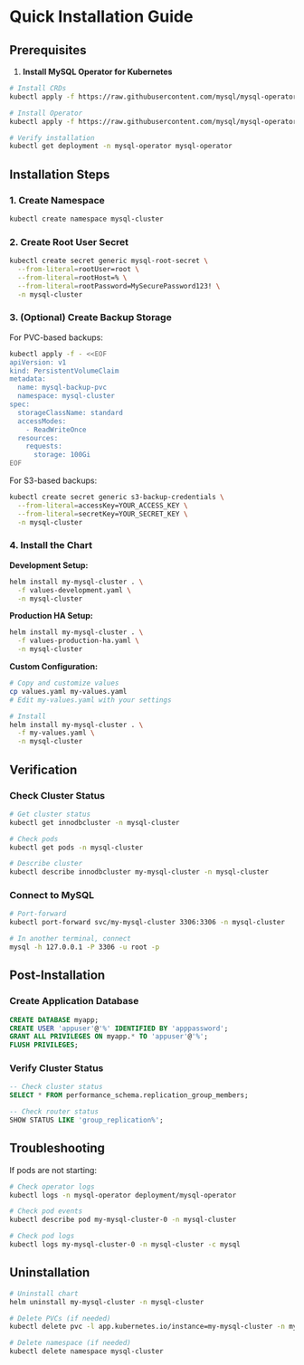 # Quick Installation Guide

## Prerequisites

1. **Install MySQL Operator for Kubernetes**

```bash
# Install CRDs
kubectl apply -f https://raw.githubusercontent.com/mysql/mysql-operator/trunk/deploy/deploy-crds.yaml

# Install Operator
kubectl apply -f https://raw.githubusercontent.com/mysql/mysql-operator/trunk/deploy/deploy-operator.yaml

# Verify installation
kubectl get deployment -n mysql-operator mysql-operator
```

## Installation Steps

### 1. Create Namespace

```bash
kubectl create namespace mysql-cluster
```

### 2. Create Root User Secret

```bash
kubectl create secret generic mysql-root-secret \
  --from-literal=rootUser=root \
  --from-literal=rootHost=% \
  --from-literal=rootPassword=MySecurePassword123! \
  -n mysql-cluster
```

### 3. (Optional) Create Backup Storage

For PVC-based backups:

```bash
kubectl apply -f - <<EOF
apiVersion: v1
kind: PersistentVolumeClaim
metadata:
  name: mysql-backup-pvc
  namespace: mysql-cluster
spec:
  storageClassName: standard
  accessModes:
    - ReadWriteOnce
  resources:
    requests:
      storage: 100Gi
EOF
```

For S3-based backups:

```bash
kubectl create secret generic s3-backup-credentials \
  --from-literal=accessKey=YOUR_ACCESS_KEY \
  --from-literal=secretKey=YOUR_SECRET_KEY \
  -n mysql-cluster
```

### 4. Install the Chart

**Development Setup:**

```bash
helm install my-mysql-cluster . \
  -f values-development.yaml \
  -n mysql-cluster
```

**Production HA Setup:**

```bash
helm install my-mysql-cluster . \
  -f values-production-ha.yaml \
  -n mysql-cluster
```

**Custom Configuration:**

```bash
# Copy and customize values
cp values.yaml my-values.yaml
# Edit my-values.yaml with your settings

# Install
helm install my-mysql-cluster . \
  -f my-values.yaml \
  -n mysql-cluster
```

## Verification

### Check Cluster Status

```bash
# Get cluster status
kubectl get innodbcluster -n mysql-cluster

# Check pods
kubectl get pods -n mysql-cluster

# Describe cluster
kubectl describe innodbcluster my-mysql-cluster -n mysql-cluster
```

### Connect to MySQL

```bash
# Port-forward
kubectl port-forward svc/my-mysql-cluster 3306:3306 -n mysql-cluster

# In another terminal, connect
mysql -h 127.0.0.1 -P 3306 -u root -p
```

## Post-Installation

### Create Application Database

```sql
CREATE DATABASE myapp;
CREATE USER 'appuser'@'%' IDENTIFIED BY 'apppassword';
GRANT ALL PRIVILEGES ON myapp.* TO 'appuser'@'%';
FLUSH PRIVILEGES;
```

### Verify Cluster Status

```sql
-- Check cluster status
SELECT * FROM performance_schema.replication_group_members;

-- Check router status
SHOW STATUS LIKE 'group_replication%';
```

## Troubleshooting

If pods are not starting:

```bash
# Check operator logs
kubectl logs -n mysql-operator deployment/mysql-operator

# Check pod events
kubectl describe pod my-mysql-cluster-0 -n mysql-cluster

# Check pod logs
kubectl logs my-mysql-cluster-0 -n mysql-cluster -c mysql
```

## Uninstallation

```bash
# Uninstall chart
helm uninstall my-mysql-cluster -n mysql-cluster

# Delete PVCs (if needed)
kubectl delete pvc -l app.kubernetes.io/instance=my-mysql-cluster -n mysql-cluster

# Delete namespace (if needed)
kubectl delete namespace mysql-cluster
```
